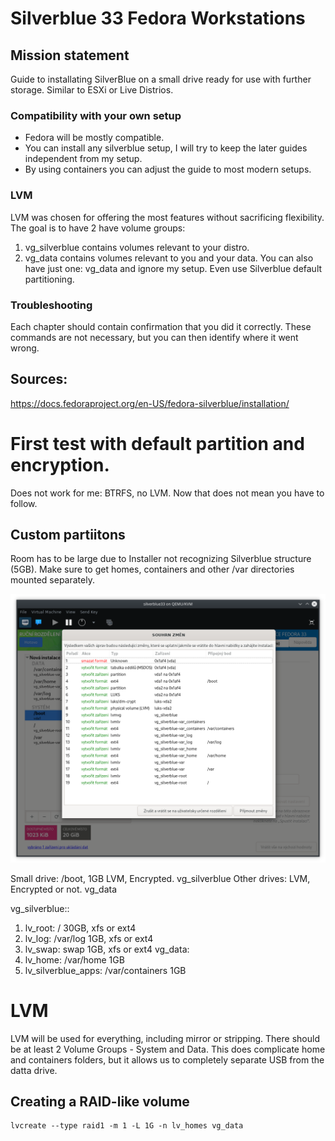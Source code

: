 # Silverblue 33 Fedora Workstations

## Mission statement

Guide to installating SilverBlue on a small drive ready for use with further storage.
Similar to ESXi or Live Distrios.

### Compatibility with your own setup

* Fedora will be mostly compatible.
* You can install any silverblue setup, I will try to keep the later guides independent from my setup.
* By using containers you can adjust the guide to most modern setups.

### LVM

LVM was chosen for offering the most features without sacrificing flexibility.
The goal is to have 2 have volume groups:
1. vg_silverblue contains volumes relevant to your distro.
2. vg_data contains volumes relevant to you and your data.
You can also have just one: vg_data and ignore my setup. Even use Silverblue default partitioning.

### Troubleshooting

Each chapter should contain confirmation that you did it correctly.
These commands are not necessary, but you can then identify where it went wrong.

## Sources:

https://docs.fedoraproject.org/en-US/fedora-silverblue/installation/

# First test with default partition and encryption.

Does not work for me: BTRFS, no LVM.
Now that does not mean you have to follow.

## Custom partiitons

Room has to be large due to Installer not recognizing Silverblue structure (5GB).
Make sure to get homes, containers and other /var directories mounted separately.

![Custom partiions](/images/CustomPartitions.png)

Small drive:
/boot, 1GB
LVM, Encrypted. vg_silverblue
Other drives:
LVM, Encrypted or not. vg_data

vg_silverblue::
1. lv_root: / 30GB, xfs or ext4
2. lv_log: /var/log 1GB, xfs or ext4
3. lv_swap: swap 1GB, xfs or ext4
vg_data:
4. lv_home: /var/home 1GB
5. lv_silverblue_apps: /var/containers 1GB

# LVM

LVM will be used for everything, including mirror or stripping.
There should be at least 2 Volume Groups - System and Data.
This does complicate home and containers folders, but it allows us to completely separate USB from the datta drive.

## Creating a RAID-like volume


```
lvcreate --type raid1 -m 1 -L 1G -n lv_homes vg_data
```
